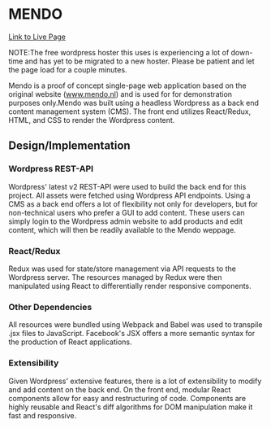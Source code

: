 # MENDO

[Link to Live Page](http://www.kevin-dam.co/MENDO)

NOTE:The free wordpress hoster this uses is experiencing a lot of down-time and has yet to be migrated to a new hoster. Please be patient and let the page load for a couple minutes.

Mendo is a proof of concept single-page web application based on the original website (www.mendo.nl) and is used for for demonstration purposes only.Mendo was built using a headless Wordpress as a back end content management system (CMS). The front end utilizes React/Redux, HTML, and CSS to render the Wordpress content.

## Design/Implementation

### Wordpress REST-API

Wordpress' latest v2 REST-API were used to build the back end for this project. All assets were fetched using Wordpress API endpoints. Using a CMS as a back end offers a lot of flexibility not only for developers, but for non-technical users who prefer a GUI to add content. These users can simply login to the Wordpress admin website to add products and edit content, which will then be readily available to the Mendo weppage.

### React/Redux

Redux was used for state/store management via API requests to the Wordpress server. The resources managed by Redux were then manipulated using React to differentially render responsive components.

### Other Dependencies

All resources were bundled using Webpack and Babel was used to transpile .jsx files to JavaScript. Facebook's JSX offers a more semantic syntax for the production of React applications.

### Extensibility

Given Wordpress' extensive features, there is a lot of extensibility to modify and add content on the back end. On the front end, modular React components allow for easy and restructuring of code. Components are highly reusable and React's diff algorithms for DOM manipulation make it fast and responsive.
